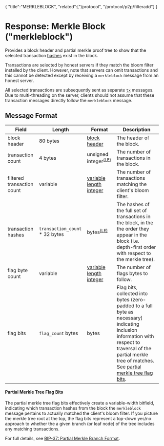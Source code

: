 <div class="cwikmeta">{
"title":"MERKLEBLOCK",
"related":["/protocol", "/protocol/p2p/filteradd"]
}</div>

# Response: Merkle Block ("merkleblock")

Provides a block header and partial merkle proof tree to show that the selected transaction [hashes](/protocol/blockchain/hash) exist in the block.

Transactions are selected by honest servers if they match the bloom filter installed by the client.  However, note that servers can omit transactions and this cannot be detected except by receiving a `merkleblock` message from an honest server.

All selected transactions are subsequently sent as separate [`tx`](/protocol/network/messages/tx) messages.  Due to multi-threading on the server, clients should not assume that these transaction messages directly follow the `merkleblock` message.

## Message Format

| Field | Length | Format | Description |
|--|--|--|--|
| block header | 80 bytes | [block header](/protocol/blockchain/block/block-header#block-header-format) | The header of the block. |
| transaction count | 4 bytes | unsigned integer<sup>[(LE)](/protocol/misc/endian/little)</sup> | The number of transactions in the block. |
| filtered transaction count | variable | [variable length integer](/protocol/formats/variable-length-integer) | The number of transactions matching the client's bloom filter. |
| transaction hashes | `transaction_count` * 32 bytes | bytes<sup>[(LE)](/protocol/misc/endian/little)</sup> | The hashes of the full set of transactions in the block, in the the order they appear in the block (i.e. depth-first order with respect to the merkle tree). |
| flag byte count | variable | [variable length integer](/protocol/formats/variable-length-integer) | The number of flags bytes to follow. |
| flag bits | `flag_count` bytes | bytes | Flag bits, collected into bytes (zero-padded to a full byte as necessary) indicating inclusion information with respect to traversal of the partial merkle tree of matches.  See [partial merkle tree flag bits](#partial-merkle-tree-flag-bits). |

#### Partial Merkle Tree Flag Bits

The partial merkle tree flag bits effectively create a variable-width bitfield, indicating which transaction hashes from the block the `merkleblock` message pertains to actually matched the client's bloom filter.
If you picture the merkle tree root at the top, the flag bits represent a top-down yes/no approach to whether the a given branch (or leaf node) of the tree includes any matching transactions.

For full details, see [BIP-37: Partial Merkle Branch Format](/protocol/forks/bip-0037#partial-merkle-branch-format).
